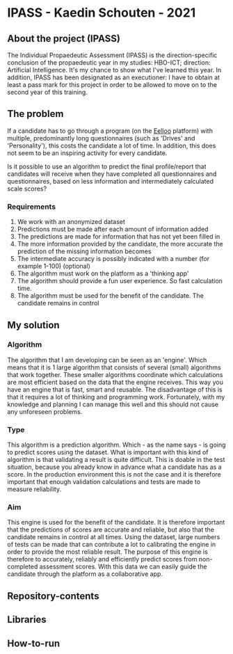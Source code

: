 # IPASS - Kaedin Schouten - 2021
## About the project (IPASS)
The Individual Propaedeutic Assessment (IPASS) is the direction-specific conclusion of the propaedeutic year in my studies: HBO-ICT; direction: Artificial Intelligence. It's my chance to show what I've learned this year. In addition, IPASS has been designated as an executioner: I have to obtain at least a pass mark for this project in order to be allowed to move on to the second year of this training.

## The problem
If a candidate has to go through a program (on the [Eelloo](https://eelloo.nl) platform) with multiple, predominantly long questionnaires (such as 'Drives' and 'Personality'), this costs the candidate a lot of time. In addition, this does not seem to be an inspiring activity for every candidate.

Is it possible to use an algorithm to predict the final profile/report that candidates will receive when they have completed all questionnaires and questionnaires, based on less information and intermediately calculated scale scores?

### Requirements
1. We work with an anonymized dataset
2. Predictions must be made after each amount of information added
3. The predictions are made for information that has not yet been filled in
4. The more information provided by the candidate, the more accurate the prediction of the missing information becomes
5. The intermediate accuracy is possibly indicated with a number (for example 1-100) (optional)
6. The algorithm must work on the platform as a 'thinking app'
7. The algorithm should provide a fun user experience. So fast calculation time.
8. The algorithm must be used for the benefit of the candidate. The candidate remains in control

## My solution
### Algorithm
The algorithm that I am developing can be seen as an 'engine'. Which means that it is 1 large algorithm that consists of several (small) algorithms that work together. These smaller algorithms coordinate which calculations are most efficient based on the data that the engine receives. This way you have an engine that is fast, smart and reusable. The disadvantage of this is that it requires a lot of thinking and programming work. Fortunately, with my knowledge and planning I can manage this well and this should not cause any unforeseen problems.

### Type
This algorithm is a prediction algorithm. Which - as the name says - is going to predict scores using the dataset. What is important with this kind of algorithm is that validating a result is quite difficult. This is doable in the test situation, because you already know in advance what a candidate has as a score. In the production environment this is not the case and it is therefore important that enough validation calculations and tests are made to measure reliability.

### Aim
This engine is used for the benefit of the candidate. It is therefore important that the predictions of scores are accurate and reliable, but also that the candidate remains in control at all times. Using the dataset, large numbers of tests can be made that can contribute a lot to calibrating the engine in order to provide the most reliable result. The purpose of this engine is therefore to accurately, reliably and efficiently predict scores from non-completed assessment scores. With this data we can easily guide the candidate through the platform as a collaborative app.

## Repository-contents


## Libraries

## How-to-run

